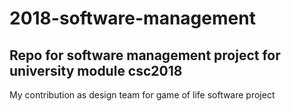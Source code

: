 # 2018-software-management
## Repo for software management project for university module csc2018
My contribution as design team for game of life software project

